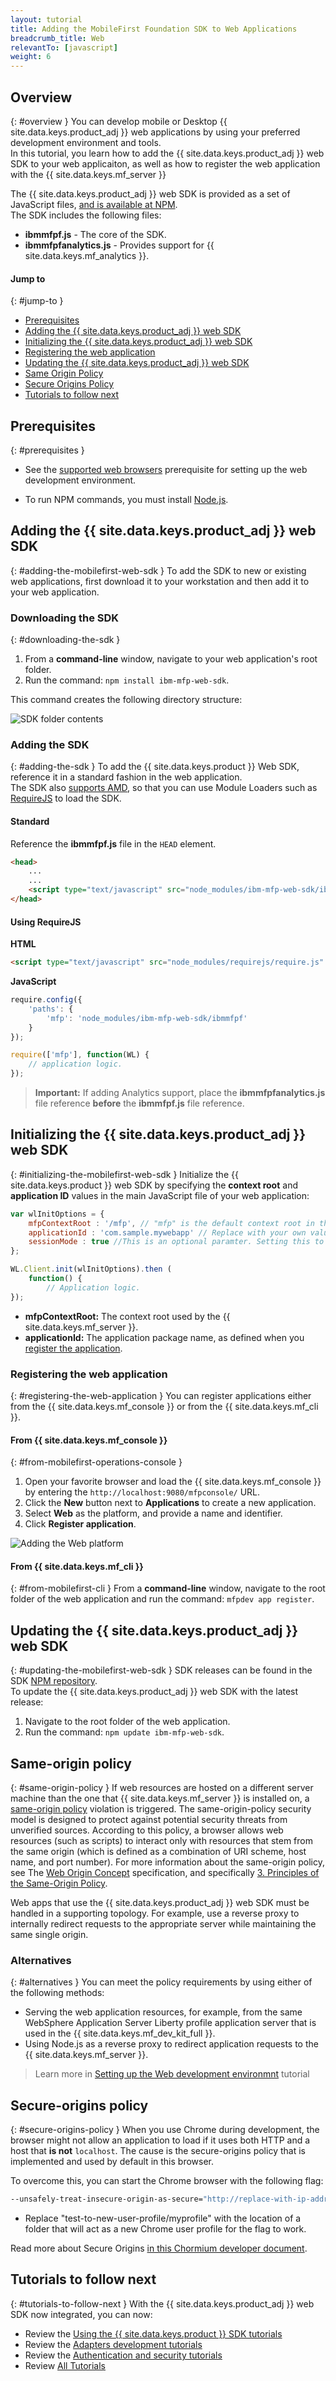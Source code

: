 ```yaml
---
layout: tutorial
title: Adding the MobileFirst Foundation SDK to Web Applications
breadcrumb_title: Web
relevantTo: [javascript]
weight: 6
---
```

<!-- NLS_CHARSET=UTF-8 -->
## Overview
{: #overview }
You can develop mobile or Desktop {{ site.data.keys.product_adj }} web applications by using your preferred development environment and tools.  
In this tutorial, you learn how to add the {{ site.data.keys.product_adj }} web SDK to your web applicaiton, as well as how to register the web application with the {{ site.data.keys.mf_server }}

The {{ site.data.keys.product_adj }} web SDK is provided as a set of JavaScript files, [and is available at NPM](https://www.npmjs.com/package/ibm-mfp-web-sdk).  
The SDK includes the following files:

- **ibmmfpf.js** - The core of the SDK.
- **ibmmfpfanalytics.js** - Provides support for {{ site.data.keys.mf_analytics }}.

#### Jump to
{: #jump-to }
- [Prerequisites](#prerequisites)
- [Adding the {{ site.data.keys.product_adj }} web SDK](#adding-the-mobilefirst-web-sdk)
- [Initializing the {{ site.data.keys.product_adj }} web SDK](#initializing-the-mobilefirst-web-sdk)
- [Registering the web application](#registering-the-web-application)
- [Updating the {{ site.data.keys.product_adj }} web SDK](#updating-the-mobilefirst-web-sdk)
- [Same Origin Policy](#same-origin-policy)
- [Secure Origins Policy](#secure-origins-policy)
- [Tutorials to follow next](#tutorials-to-follow-next)

## Prerequisites
{: #prerequisites }
-   See the [supported web browsers](../../../installation-configuration/development/web/#web-app-supported-browsers) prerequisite for setting up the web development environment.

-   To run NPM commands, you must install [Node.js](https://nodejs.org).

## Adding the {{ site.data.keys.product_adj }} web SDK
{: #adding-the-mobilefirst-web-sdk }
To add the SDK to new or existing web applications, first download it to your workstation and then add it to your web application.

### Downloading the SDK
{: #downloading-the-sdk }
1. From a **command-line** window, navigate to your web application's root folder.
2. Run the command: `npm install ibm-mfp-web-sdk`.

This command creates the following directory structure:

![SDK folder contents](sdk-folder.png)

### Adding the SDK
{: #adding-the-sdk }
To add the {{ site.data.keys.product }} Web SDK, reference it in a standard fashion in the web application.  
The SDK also [supports AMD](https://en.wikipedia.org/wiki/Asynchronous_module_definition), so that you can use Module Loaders such as [RequireJS](http://requirejs.org/) to load the SDK.

#### Standard
Reference the **ibmmfpf.js** file in the `HEAD` element.  

```html
<head>
    ...
    ...
    <script type="text/javascript" src="node_modules/ibm-mfp-web-sdk/ibmmfpf.js"></script>
</head>
```

#### Using RequireJS

**HTML**  

```html
<script type="text/javascript" src="node_modules/requirejs/require.js" data-main="index"></script>
```

**JavaScript**

```javascript
require.config({
	'paths': {
		'mfp': 'node_modules/ibm-mfp-web-sdk/ibmmfpf'
	}
});

require(['mfp'], function(WL) {
    // application logic.
});
```

> <span class="glyphicon glyphicon-exclamation-sign" aria-hidden="true"></span> **Important:** If adding Analytics support, place the **ibmmfpfanalytics.js** file reference **before** the **ibmmfpf.js** file reference.

## Initializing the {{ site.data.keys.product_adj }} web SDK
{: #initializing-the-mobilefirst-web-sdk }
Initialize the {{ site.data.keys.product }} web SDK by specifying the **context root** and **application ID** values in the main JavaScript file of your web application:

```javascript
var wlInitOptions = {
    mfpContextRoot : '/mfp', // "mfp" is the default context root in the {{ site.data.keys.product }}
    applicationId : 'com.sample.mywebapp' // Replace with your own value.
    sessionMode : true //This is an optional paramter. Setting this to true ensures that MFP related data is stored in the session rather than in the local storage. If this option is set to false or not set at all, default is local storage.
};

WL.Client.init(wlInitOptions).then (
    function() {
        // Application logic.
});
```

- **mfpContextRoot:** The context root used by the {{ site.data.keys.mf_server }}.
- **applicationId:** The application package name, as defined when you [register the application](#registering-the-web-application).

### Registering the web application
{: #registering-the-web-application }
You can register applications either from the {{ site.data.keys.mf_console }} or from the {{ site.data.keys.mf_cli }}.

#### From {{ site.data.keys.mf_console }}
{: #from-mobilefirst-operations-console }
1. Open your favorite browser and load the {{ site.data.keys.mf_console }} by entering the `http://localhost:9080/mfpconsole/` URL.
2. Click the **New** button next to **Applications** to create a new application.
3. Select **Web** as the platform, and provide a name and identifier.
4. Click **Register application**.

![Adding the Web platform](add-web-platform.png)

#### From {{ site.data.keys.mf_cli }}
{: #from-mobilefirst-cli }
From a **command-line** window, navigate to the root folder of the web application and run the command: `mfpdev app register`.

## Updating the {{ site.data.keys.product_adj }} web SDK
{: #updating-the-mobilefirst-web-sdk }
SDK releases can be found in the SDK [NPM repository](https://www.npmjs.com/package/ibm-mfp-web-sdk).  
To update the {{ site.data.keys.product_adj }} web SDK with the latest release:

1. Navigate to the root folder of the web application.
2. Run the command: `npm update ibm-mfp-web-sdk`.

## Same-origin policy
{: #same-origin-policy }
If web resources are hosted on a different server machine than the one that {{ site.data.keys.mf_server }} is installed on, a [same-origin policy](https://developer.mozilla.org/en-US/docs/Web/Security/Same-origin_policy) violation is triggered. The same-origin-policy security model is designed to protect against potential security threats from unverified sources. According to this policy, a browser allows web resources (such as scripts) to interact only with resources that stem from the same origin (which is defined as a combination of URI scheme, host name, and port number). For more information about the same-origin policy, see The [Web Origin Concept](https://tools.ietf.org/html/rfc6454) specification, and specifically [3. Principles of the Same-Origin Policy](https://tools.ietf.org/html/rfc6454#section-3).

Web apps that use the {{ site.data.keys.product_adj }} web SDK must be handled in a supporting topology. For example, use a reverse proxy to internally redirect requests to the appropriate server while maintaining the same single origin.

### Alternatives
{: #alternatives }
You can meet the policy requirements by using either of the following methods:

- Serving the web application resources, for example, from the same WebSphere Application Server Liberty profile application server that is used in the {{ site.data.keys.mf_dev_kit_full }}.
- Using Node.js as a reverse proxy to redirect application requests to the {{ site.data.keys.mf_server }}.

> Learn more in [Setting up the Web development environmnt](../../../installation-configuration/development/web) tutorial

## Secure-origins policy
{: #secure-origins-policy }
When you use Chrome during development, the browser might not allow an application to load if it uses both HTTP and a host that **is not** `localhost`. The cause is the secure-origins policy that is implemented and used by default in this browser.

To overcome this, you can start the Chrome browser with the following flag:

```bash
--unsafely-treat-insecure-origin-as-secure="http://replace-with-ip-address-or-host:port-number" --user-data-dir=/test-to-new-user-profile/myprofile
```

- Replace "test-to-new-user-profile/myprofile" with the location of a folder that will act as a new Chrome user profile for the flag to work.

Read more about Secure Origins [in this Chormium developer document](https://www.chromium.org/Home/chromium-security/prefer-secure-origins-for-powerful-new-features).

## Tutorials to follow next
{: #tutorials-to-follow-next }
With the {{ site.data.keys.product_adj }} web SDK now integrated, you can now:

- Review the [Using the {{ site.data.keys.product }} SDK tutorials](../)
- Review the [Adapters development tutorials](../../../adapters/)
- Review the [Authentication and security tutorials](../../../authentication-and-security/)
- Review [All Tutorials](../../../all-tutorials)
